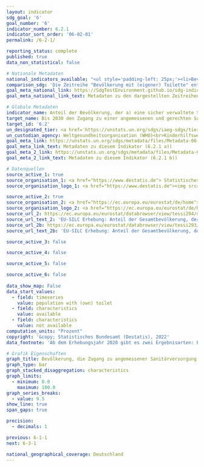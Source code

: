 ```yaml
---
layout: indicator    
sdg_goal: '6'    
goal_number: '6'    
indicator_number: 6.2.1    
indicator_sort_order: '06-02-01'    
permalink: /6-2-1/    

reporting_status: complete    
published: true    
data_non_statistical: false    

# Nationale Metadaten    
national_indicators_available: "<ul style='padding-left: 25px;'><li>Bevölkerung mit (eigener) Toilette</li> <li> Bevölkerung mit (eigener) Badewanne oder Dusche</li></ul>"    
comparison_sdg: 'Die Zeitreihe "Bevölkerung mit (eigener) Toilette" entspricht den globalen Metadaten. Die Zeitreihe "Bevölkerung mit (eigener) Badewanne oder Dusche" bietet zusätzliche Informationen.'    
goal_meta_national_link: https://SdgTestEnvironment.github.io/sdg-indicators/public/MetaDe/6.2.1.pdf    
goal_meta_national_link_text: Metadaten zu den dargestellten Zeitreihen    

# Globale Metadaten    
indicator_name: Anteil der Bevölkerung, der a) eine sicher verwaltete Sanitärversorgung und b) eine Gelegenheit zum Händewaschen mit Wasser und Seife nutzt    
target_name: Bis 2030 den Zugang zu einer angemessenen und gerechten Sanitärversorgung und Hygiene für alle erreichen und der Notdurftverrichtung im Freien ein Ende setzen, unter besonderer Beachtung der Bedürfnisse von Frauen und Mädchen und von Menschen in prekären Situationen    
target_id: '6.2'    
un_designated_tier: <a href='https://unstats.un.org/sdgs/iaeg-sdgs/tier-classification/' title='Klicken Sie hier um weitere Informationen zur UN-Tier-Klassifikation zu erhalten.'  target='_blank'>Tier II</a>    
un_custodian_agency: Weltgesundheitsorganisation (WHO)<br>Kinderhilfswerk der Vereinten Nationen (UNICEF)    
goal_meta_link: https://unstats.un.org/sdgs/metadata/files/Metadata-06-02-01a.pdf    
goal_meta_link_text: Metadaten zu diesem Indikator (6.2.1 a))
goal_meta_2_link: https://unstats.un.org/sdgs/metadata/files/Metadata-06-02-01a.pdf
goal_meta_2_link_text: Metadaten zu diesem Indikator (6.2.1 b))        

# Datenquellen
source_active_1: true
source_organisation_1: <a href="https://www.destatis.de"> Statistisches Bundesamt (Destatis) </a>
source_organisation_logo_1: <a href="https://www.destatis.de"><img src="https://g205sdgs.github.io/sdg-indicators/public/OrgImgDe/destatis.png" alt="Logo destatis" style="height:60px; width:148px"/></a>

source_active_2: true
source_organisation_2: <a href="https://ec.europa.eu/eurostat/de/home"> Statisches Amt der Europäischen Union (Eurostat) </a>
source_organisation_logo_2: <a href="https://ec.europa.eu/eurostat/de/home"><img src="https://g205sdgs.github.io/sdg-indicators/public/OrgImgDe/eurostat.png" alt="Logo eurostat" style="height:60px; width:148px"/></a>
source_url_2: https://ec.europa.eu/eurostat/databrowser/view/tessi294/default/table?lang=de
source_url_text_2: 'EU-SILC Erhebung: Anteil der Gesamtbevölkerung, der kein WC für den alleinigen Gebrauch seines Haushalts hat - Eurostat-Tabelle [TESSI294]'
source_url_2b: https://ec.europa.eu/eurostat/databrowser/view/tessi293/default/table?lang=de
source_url_text_2b: 'EU-SILC Erhebung: Anteil der Gesamtbevölkerung, der weder ein Bad, noch eine Dusche in seiner Wohnung hat - Eurostat-Tabelle [TESSI293]'

source_active_3: false

source_active_4: false

source_active_5: false

source_active_6: false
    
data_show_map: False    
data_start_values: 
  - field: timeseries
    value: population with (own) toilet
  - field: characteristics
    value: available
  - field: characteristics
    value: not available    
computation_units: "Prozent"    
copyright: '&copy; Statistisches Bundesamt (Destatis), 2022'    
data_footnote: 'Ab dem Erhebungsjahr 2020 gibt es zwei Ergebnisarten: Erst- und Endergebnisse. Die aktuell dargestellten Ergebnisse sind Endergebnisse. Die bislang separat durchgeführte Erhebung "Leben in Europa" (EU-SILC) wurde 2020 in den Mikrozensus als Unterstichprobe integriert. Durch den Wechsel von einer freiwilligen zu einer in Teilen auskunftspflichtigen Befragung verbunden mit einer neuen Stichprobenzusammensetzung ist ein Vergleich der Daten des Erhebungsjahres 2020 mit den Vorjahren nicht möglich (Zeitreihenbruch).'    

# Grafik Eigenschaften    
graph_title: Bevölkerung, die Zugang zu angemessener Sanitärversorgung und Hygiene hat    
graph_type: bar
graph_stacked_disaggregation: characteristics    
graph_limits:
  - minimum: 0.0
    maximum: 100.0
graph_series_breaks:
  - value: 9.5
show_line: true
span_gaps: true

precision:
  - decimals: 1    

previous: 6-1-1    
next: 6-3-1    

national_geographical_coverage: Deutschland    
---
```


<span></span>